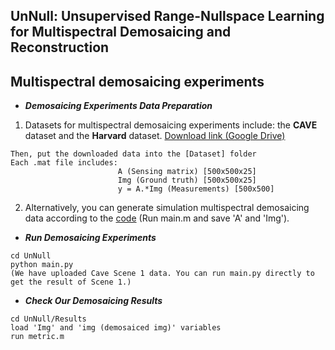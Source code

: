 ## UnNull: Unsupervised Range-Nullspace Learning for Multispectral Demosaicing and Reconstruction

## Multispectral demosaicing experiments

- ***Demosaicing Experiments Data Preparation***

1) Datasets for multispectral demosaicing experiments include: the **CAVE** dataset and the **Harvard** dataset. [Download link (Google Drive)](https://drive.google.com/drive/folders/1br3eJfxSp2pgY7PT15J6NturF7-ubLvw?usp=drive_link)
```
Then, put the downloaded data into the [Dataset] folder
Each .mat file includes:
                        A (Sensing matrix) [500x500x25]
                        Img (Ground truth) [500x500x25]
                        y = A.*Img (Measurements) [500x500]
```

2) Alternatively, you can generate simulation multispectral demosaicing data according to the [code](https://github.com/gtsagkatakis/Snapshot_Spectral_Image_demosaicing) (Run main.m and save 'A' and 'Img').

- ***Run Demosaicing Experiments***
```
cd UnNull
python main.py
(We have uploaded Cave Scene 1 data. You can run main.py directly to get the result of Scene 1.)
```

- ***Check Our Demosaicing Results***
```
cd UnNull/Results
load 'Img' and 'img (demosaiced img)' variables
run metric.m
```

